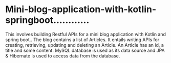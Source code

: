 # Mini-blog-application-with-kotlin-springboot............
This involves building Restful APIs for a mini blog application with Kotlin and spring boot..
The blog contains a list of Articles. It entails writing APIs for creating, retrieving, updating and deleting an Article.
An Article has an id, a title and some content.
MySQL database is used as its data source and JPA & Hibernate is used to access data from the database.
